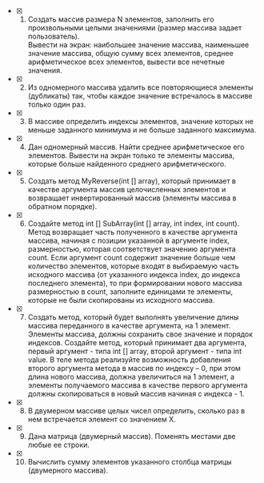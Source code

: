 - [x] 1.	Создать массив размера N элементов, заполнить его произвольными целыми значениями (размер массива задает пользователь).  
Вывести на экран: наибольшее значение массива, наименьшее значение массива, общую сумму всех элементов, среднее арифметическое всех элементов, вывести все нечетные значения. 

- [x] 2.	Из одномерного массива удалить все повторяющиеся элементы (дубликаты) так, чтобы каждое значение встречалось в массиве только один раз.

- [x] 3.	В массиве определить индексы элементов, значение которых не меньше заданного минимума и не больше заданного максимума.

- [x] 4.	Дан одномерный массив. Найти среднее арифметическое его элементов. Вывести на экран только те элементы массива, которые больше найденного среднего арифметического.

- [x] 5.	Создать метод MyReverse(int [] array), который принимает в качестве аргумента массив целочисленных элементов и возвращает инвертированный массив (элементы массива в обратном порядке).

- [x] 6.	Создайте метод int []  SubArray(int [] array, int index, int count). Метод возвращает часть полученного в качестве аргумента массива, начиная с позиции указанной в аргументе index, размерностью, которая соответствует значению аргумента count.
Если аргумент count содержит значение больше чем количество элементов, которые входят в выбираемую часть исходного массива (от указанного индекса index, до индекса последнего элемента), то  при формировании нового массива размерностью в count, заполните единицами те элементы, которые не были скопированы из исходного массива. 
 
- [x] 7.	Создать метод, который будет выполнять увеличение длины массива переданного в качестве аргумента, на 1 элемент. Элементы массива, должны сохранить свое значение и порядок индексов. 
Создайте метод, который принимает два аргумента, первый аргумент -  типа int [] array, второй аргумент - типа int value. В теле метода реализуйте возможность добавления второго аргумента метода в массив по индексу – 0, при этом длина нового массива, должна увеличиться на 1 элемент, а элементы получаемого массива в качестве первого аргумента должны скопироваться в новый массив начиная с индекса - 1. 

- [x] 8.	В двумерном массиве целых чисел определить, сколько раз в нем встречается элемент со значением X.

- [x] 9.	Дана матрица (двумерный массив). Поменять местами две любые ее строки.

- [x] 10.	Вычислить сумму элементов указанного столбца матрицы (двумерного массива).
